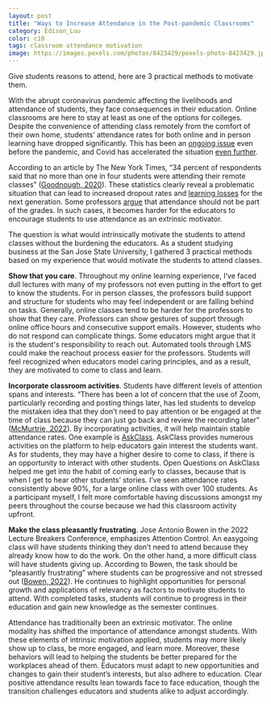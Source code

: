 ```yaml
---
layout: post
title: "Ways to Increase Attendance in the Post-pandemic Classrooms"
category: Edison_Luu
color: c10
tags: classroom attendance motivation
image: https://images.pexels.com/photos/8423429/pexels-photo-8423429.jpeg?auto=compress&cs=tinysrgb&w=1260&h=750&dpr=2
---
```

Give students reasons to attend, here are 3 practical methods to motivate them.
<!--more-->

With the abrupt coronavirus pandemic affecting the livelihoods and attendance of students, they face consequences in their education. Online classrooms are here to stay at least as one of the options for colleges. Despite the convenience of attending class remotely from the comfort of their own home, students’ attendance rates for both online and in person learning have dropped significantly.  This has been an [ongoing issue] even before the pandemic, and Covid has accelerated the situation [even further].

According to an article by The New York Times, “34 percent of respondents said that no more than one in four students were attending their remote classes” ([Goodnough, 2020]). These statistics clearly reveal a problematic situation that can lead to increased dropout rates and [learning losses] for the next generation.  Some professors [argue] that attendance should not be part of the grades.  In such cases, it becomes harder for the educators to encourage students to use attendance as an extrinsic motivator.

The question is what would intrinsically motivate the students to attend classes without the burdening the educators. As a student studying business at the San Jose State University, I gathered 3 practical methods based on my experience that would motivate the students to attend classes.

**Show that you care**. Throughout my online learning experience, I’ve faced dull lectures with many of my professors not even putting in the effort to get to know the students. For in person classes, the professors build support and structure for students who may feel independent or are falling behind on tasks. Generally, online classes tend to be harder for the professors to show that they care. Professors can show gestures of support through online office hours and consecutive support emails. However, students who do not respond can complicate things. Some educators might argue that it is the student's responsibility to reach out. Automated tools through LMS could make the reachout process easier for the professors. Students will feel recognized when educators model caring principles, and as a result, they are motivated to come to class and learn.

**Incorporate classroom activities**. Students have different levels of attention spans and interests. “There has been a lot of concern that the use of Zoom, particularly recording and posting things later, has led students to develop the mistaken idea that they don’t need to pay attention or be engaged at the time of class because they can just go back and review the recording later” ([McMurtrie, 2022]). By incorporating activities, it will help maintain stable attendance rates. One example is [AskClass]. AskClass provides numerous activities on the platform to help educators gain interest the students want. As for students, they may have a higher desire to come to class, if there is an opportunity to interact with other students. Open Questions on AskClass helped me get into the habit of coming early to classes, because that is when I get to hear other students’ stories. I’ve seen attendance rates consistently above 90%, for a large online class with over 100 students. As a participant myself, I felt more comfortable  having discussions amongst my peers throughout the course because we had this classroom activity upfront.

**Make the class pleasantly frustrating**. Jose Antonio Bowen in the 2022 Lecture Breakers Conference, emphasizes Attention Control. An easygoing class will have students thinking they don’t need to attend because they already know how to do the work. On the other hand, a more difficult class will have students giving up. According to Bowen, the task should be “pleasantly frustrating” where students can be progressive and not stressed out ([Bowen, 2022]). He continues to highlight opportunities for personal growth and applications of relevancy as factors to motivate students to attend. With completed tasks, students will continue to progress in their education and gain new knowledge as the semester continues.

Attendance has traditionally been an extrinsic motivator. The online modality has shifted the importance of attendance amongst students. With these elements of intrinsic motivation applied, students may more likely show up to class, be more engaged, and learn more. Moreover, these behaviors will lead to helping the students be better prepared for the workplaces ahead of them.  Educators must adapt to new opportunities and changes to gain their student’s interests, but also adhere to education. Clear positive attendance results lean towards face to face education, though the transition challenges educators and students alike to adjust accordingly.

[ongoing issue]: https://www2.ed.gov/datastory/chronicabsenteeism.html

[even further]: https://www.mckinsey.com/industries/education/our-insights/covid-19-and-education-an-emerging-k-shaped-recovery

[Goodnough, 2020]: https://www.nytimes.com/2020/09/22/us/schools-covid-attendance.html

[learning losses]: https://www.air.org/sites/default/files/2021-07/research-brief-covid-survey-student-attendance-june-2021_0.pdf

[argue]: https://www.insidehighered.com/views/2018/08/09/why-faculty-shouldnt-factor-class-attendance-and-participation-final-grades-opinion?v2

[McMurtrie, 2022]: https://www.chronicle.com/article/a-stunning-level-of-student-disconnection?cid=gen_sign_in

[Bowen, 2022]: https://barbihoneycutt.com/pages/conference

[AskClass]: https://askclass.com/